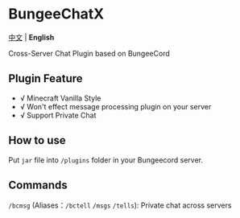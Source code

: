 # BungeeChatX

[中文](https://github.com/HJFunnyMinecraft/BungeeChatX/blob/main/README.md) | **English**

Cross-Server Chat Plugin based on BungeeCord

## Plugin Feature

- √ Minecraft Vanilla Style
- √ Won't effect message processing plugin on your server
- √ Support Private Chat

## How to use

Put `jar` file into `/plugins` folder in your Bungeecord server.

## Commands

`/bcmsg` (Aliases：`/bctell` `/msgs` `/tells`): Private chat across servers
